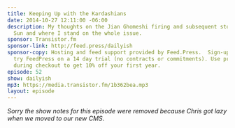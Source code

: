```yaml
---
title: Keeping Up with the Kardashians
date: 2014-10-27 12:11:00 -06:00
description: My thoughts on the Jian Ghomeshi firing and subsequent story in the Toronto
  Sun and where I stand on the whole issue.
sponsor: Transistor.fm
sponsor-link: http://feed.press/dailyish
sponsor-copy: Hosting and feed support provided by Feed.Press.  Sign-up today and
  try FeedPress on a 14 day trial (no contracts or commitments). Use promo code "dailyish"
  during checkout to get 10% off your first year.
episode: 52
show: dailyish
mp3: https://media.transistor.fm/1b362bea.mp3
layout: episode
---
```


<em>Sorry the show notes for this episode were removed because Chris got lazy when we moved to our new CMS</em>.
